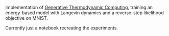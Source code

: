 Implementation of [Generative Thermodynamic Computing](https://arxiv.org/abs/2506.15121), training an energy-based model with Langevin dynamics and a reverse-step likelihood objective on MNIST.

Currently just a notebook recreating the experiments.
